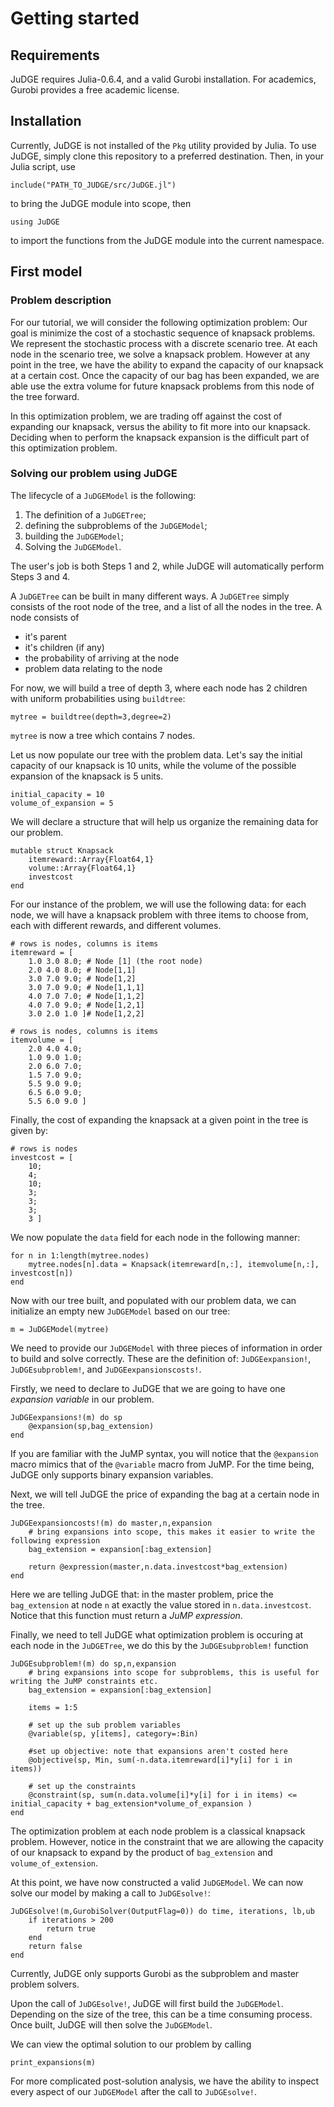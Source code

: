 # Getting started


## Requirements

JuDGE requires Julia-0.6.4, and a valid Gurobi installation. For academics,
Gurobi provides a free academic license.


## Installation

Currently, JuDGE is not installed of the `Pkg` utility provided by Julia. To use
JuDGE, simply clone this repository to a preferred destination. Then, in your
Julia script, use

    include("PATH_TO_JUDGE/src/JuDGE.jl")
to bring the JuDGE module into scope, then

    using JuDGE
to import the functions from the JuDGE module into the current namespace.


## First model


### Problem description
For our tutorial, we will consider the following optimization problem: Our goal
is minimize the cost of a stochastic sequence of knapsack problems. We represent
the stochastic process with a discrete scenario tree. At each node in the
scenario tree, we solve a knapsack problem. However at any point in the tree, we
have the ability to expand the capacity of our knapsack at a certain cost. Once
the capacity of our bag has been expanded, we are able use the extra volume for
future knapsack problems from this node of the tree forward.

In this optimization problem, we are trading off against the cost of expanding
our knapsack, versus the ability to fit more into our knapsack. Deciding when to
perform the knapsack expansion is the difficult part of this
optimization problem.


### Solving our problem using JuDGE

The lifecycle of a `JuDGEModel` is the following:

1. The definition of a `JuDGETree`;
2. defining the subproblems of the `JuDGEModel`;
3. building the `JuDGEModel`;
3. Solving the `JuDGEModel`.

The user's job is both Steps 1 and 2, while JuDGE will automatically perform
Steps 3 and 4.

A `JuDGETree` can be built in many different ways. A `JuDGETree` simply consists
of the root node of the tree, and a list of all the nodes in the tree. A node
consists of

- it's parent
- it's children (if any)
- the probability of arriving at the node
- problem data relating to the node

For now, we will build a tree of depth 3, where each node has 2 children with
uniform probabilities using `buildtree`:

    mytree = buildtree(depth=3,degree=2)
`mytree` is now a tree which contains 7 nodes.

Let us now populate our tree with the problem data. Let's say the initial
capacity of our knapsack is 10 units, while the volume of the possible expansion
of the knapsack is 5 units.

    initial_capacity = 10
    volume_of_expansion = 5

We will declare a structure that will help us organize the remaining data for our problem.

    mutable struct Knapsack
        itemreward::Array{Float64,1}
        volume::Array{Float64,1}
        investcost
    end

For our instance of the problem, we will use the following data: for each node,
we will have a knapsack problem with three items to choose from, each with
different rewards, and different volumes.

    # rows is nodes, columns is items
    itemreward = [
        1.0 3.0 8.0; # Node [1] (the root node)
        2.0 4.0 8.0; # Node[1,1]
        3.0 7.0 9.0; # Node[1,2]
        3.0 7.0 9.0; # Node[1,1,1]
        4.0 7.0 7.0; # Node[1,1,2]
        4.0 7.0 9.0; # Node[1,2,1]
        3.0 2.0 1.0 ]# Node[1,2,2]

    # rows is nodes, columns is items
    itemvolume = [
        2.0 4.0 4.0;
        1.0 9.0 1.0;
        2.0 6.0 7.0;
        1.5 7.0 9.0;
        5.5 9.0 9.0;
        6.5 6.0 9.0;
        5.5 6.0 9.0 ]

Finally, the cost of expanding the knapsack at a given point in the tree is
given by:

    # rows is nodes
    investcost = [
        10;
        4;
        10;
        3;
        3;
        3;
        3 ]

We now populate the `data` field for each node in the following manner:

    for n in 1:length(mytree.nodes)
        mytree.nodes[n].data = Knapsack(itemreward[n,:], itemvolume[n,:], investcost[n])
    end

Now with our tree built, and populated with our problem data, we can initialize
an empty new `JuDGEModel` based on our tree:

    m = JuDGEModel(mytree)


We need to provide our `JuDGEModel` with three pieces of information in order to
build and solve correctly. These are the definition of: `JuDGEexpansion!`,
`JuDGEsubproblem!`, and `JuDGEexpansionscosts!`.

Firstly, we need to declare to JuDGE that we are going to have one *expansion
variable* in our problem.

    JuDGEexpansions!(m) do sp
        @expansion(sp,bag_extension)
    end
If you are familiar with the JuMP syntax, you will notice that the `@expansion`
macro mimics that of the `@variable` macro from JuMP. For the time being, JuDGE
only supports binary expansion variables.

Next, we will tell JuDGE the price of expanding the bag at a certain node in the
tree.

    JuDGEexpansioncosts!(m) do master,n,expansion
        # bring expansions into scope, this makes it easier to write the following expression
        bag_extension = expansion[:bag_extension]

        return @expression(master,n.data.investcost*bag_extension)
    end
Here we are telling JuDGE that: in the master problem, price the `bag_extension`
at node `n` at exactly the value stored in `n.data.investcost`. Notice that this
function must return a *JuMP expression*.

Finally, we need to tell JuDGE what optimization problem is occuring at each
node in the `JuDGETree`, we do this by the `JuDGEsubproblem!` function

    JuDGEsubproblem!(m) do sp,n,expansion
        # bring expansions into scope for subproblems, this is useful for writing the JuMP constraints etc.
        bag_extension = expansion[:bag_extension]

        items = 1:5

        # set up the sub problem variables
        @variable(sp, y[items], category=:Bin)

        #set up objective: note that expansions aren't costed here
        @objective(sp, Min, sum(-n.data.itemreward[i]*y[i] for i in items))

        # set up the constraints
        @constraint(sp, sum(n.data.volume[i]*y[i] for i in items) <= initial_capacity + bag_extension*volume_of_expansion )
    end
The optimization problem at each node problem is a classical knapsack problem.
However, notice in the constraint that we are allowing the capacity of our
knapsack to expand by the product of `bag_extension` and `volume_of_extension`.

At this point, we have now constructed a valid `JuDGEModel`.
We can now solve our model by making a call to `JuDGEsolve!`:

    JuDGEsolve!(m,GurobiSolver(OutputFlag=0)) do time, iterations, lb,ub
        if iterations > 200
            return true
        end
        return false
    end
Currently, JuDGE only supports Gurobi as the subproblem and master problem
solvers.

Upon the call of `JuDGEsolve!`, JuDGE will first build the `JuDGEModel`.
Depending on the size of the tree, this can be a time consuming process. Once
built, JuDGE will then solve the `JuDGEModel`.

We can view the optimal solution to our problem by calling

    print_expansions(m)

For more complicated post-solution analysis, we have the ability to inspect
every aspect of our `JuDGEModel` after the call to `JuDGEsolve!`.
